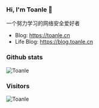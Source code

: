 ### Hi, I'm Toanle 👋

一个努力学习的网络安全爱好者
* Blog: https://toanle.cn
* Life Blog: https://blog.toanle.cn
### Github stats
![Toanle](https://github-readme-stats.vercel.app/api?username=Toanlele&show_icons=true&theme=dracula&count_private=true )
### Visitors
![Toanle](https://profile-counter.glitch.me/Toanlele/count.svg)

<!--
**Toanlele/Toanlele** is a ✨ _special_ ✨ repository because its `README.md` (this file) appears on your GitHub profile.

Here are some ideas to get you started:

- 🔭 I’m currently working on ...
- 🌱 I’m currently learning ...
- 👯 I’m looking to collaborate on ...
- 🤔 I’m looking for help with ...
- 💬 Ask me about ...
- 📫 How to reach me: ...
- 😄 Pronouns: ...
- ⚡ Fun fact: ...
-->
